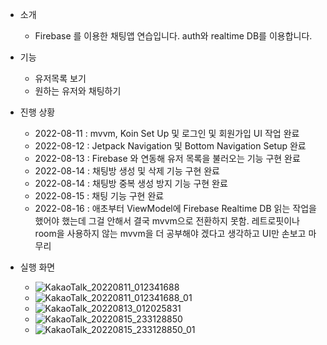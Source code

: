 - 소개
  - Firebase 를 이용한 채팅앱 연습입니다. auth와 realtime DB를 이용합니다.

- 기능
  - 유저목록 보기
  - 원하는 유저와 채팅하기

- 진행 상황
  - 2022-08-11 : mvvm, Koin Set Up 및 로그인 및 회원가입 UI 작업 완료
  - 2022-08-12 : Jetpack Navigation 및 Bottom Navigation Setup 완료
  - 2022-08-13 : Firebase 와 연동해 유저 목록을 불러오는 기능 구현 완료
  - 2022-08-14 : 채팅방 생성 및 삭제 기능 구현 완료
  - 2022-08-14 : 채팅방 중복 생성 방지 기능 구현 완료
  - 2022-08-15 : 채팅 기능 구현 완료
  - 2022-08-16 : 애초부터 ViewModel에 Firebase Realtime DB 읽는 작업을 했어야 했는데 그걸 안해서 결국 mvvm으로 전환하지 못함. 레트로핏이나 room을 사용하지 않는 mvvm을 더 공부해야 겠다고 생각하고 UI만 손보고 마무리
  
- 실행 화면
  - ![KakaoTalk_20220811_012341688](https://user-images.githubusercontent.com/68932465/183963154-d8566196-bf0c-45c2-a87b-25cf2635ee80.jpg)
  - ![KakaoTalk_20220811_012341688_01](https://user-images.githubusercontent.com/68932465/183963161-a9c831c1-b5f3-4514-81bd-4d2c4f67b95e.jpg)
  - ![KakaoTalk_20220813_012025831](https://user-images.githubusercontent.com/68932465/184400640-892d61b1-53c1-4d25-a792-a1ac0f131c26.jpg)
  - ![KakaoTalk_20220815_233128850](https://user-images.githubusercontent.com/68932465/184655163-edabe8d7-bf49-42cc-8fc9-3fa54b15ffde.jpg)
  - ![KakaoTalk_20220815_233128850_01](https://user-images.githubusercontent.com/68932465/184655170-8b612bd5-57b7-498c-bf8a-2e8fc852e13d.jpg)
